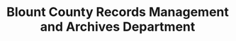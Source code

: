 ---
layout: repo
title: "Blount County Records Management and Archives Department"
id: 6160
permalink: repos/6160/
---